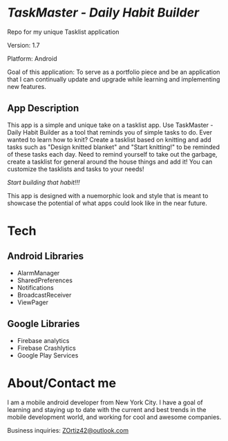 # *TaskMaster - Daily Habit Builder*

Repo for my unique Tasklist application

Version: 1.7

Platform: Android

Goal of this application: To serve as a portfolio piece and be an application that I can continually update and upgrade while learning and implementing new features. 

## App Description

This app is a simple and unique take on a tasklist app. Use TaskMaster - Daily Habit Builder as a tool that reminds you of simple tasks to do. Ever wanted to learn how to knit? Create a tasklist based on knitting and add tasks such as "Design knitted blanket" and "Start knitting!" to be reminded of these tasks each day. Need to remind yourself to take out the garbage, create a tasklist for general around the house things and add it! You can customize the tasklists and tasks to your needs! 

*Start building that habit!!!*

This app is designed with a nuemorphic look and style that is meant to showcase the potential of what apps could look like in the near future. 

# Tech

## Android Libraries

- AlarmManager
- SharedPreferences
- Notifications
- BroadcastReceiver
- ViewPager

## Google Libraries

- Firebase analytics
- Firebase Crashlytics
- Google Play Services

# About/Contact me

I am a mobile android developer from New York City. I have a goal of learning and staying up to date with the current and best trends in the mobile development world, and working for cool and awesome companies.

Business inquiries: ZOrtiz42@outlook.com

